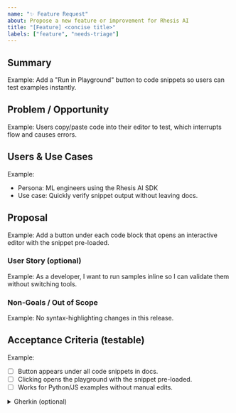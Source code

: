 ```yaml
---
name: "✨ Feature Request"
about: Propose a new feature or improvement for Rhesis AI
title: "[Feature] <concise title>"
labels: ["feature", "needs-triage"]
---
```


<!-- Keep sections crisp. Delete notes you don’t need. -->

## Summary
<!-- 1–2 sentences max. What are we adding and why now? -->
Example: Add a "Run in Playground" button to code snippets so users can test examples instantly.

## Problem / Opportunity
<!-- What user or business problem are we solving? Evidence welcome (tickets, user quotes, data). -->
Example: Users copy/paste code into their editor to test, which interrupts flow and causes errors.

## Users & Use Cases
<!-- Who is this for? Primary workflow(s) in bullets. -->
Example:
- Persona: ML engineers using the Rhesis AI SDK
- Use case: Quickly verify snippet output without leaving docs.

## Proposal
<!-- What should happen? Scope the MVP. Add screenshots/mockups if relevant. -->
Example: Add a button under each code block that opens an interactive editor with the snippet pre-loaded.

### User Story (optional)
<!-- As a <user>, I want <capability>, so that <value>. -->
Example: As a developer, I want to run samples inline so I can validate them without switching tools.

### Non-Goals / Out of Scope
<!-- Call out what we are NOT doing to avoid scope creep. -->
Example: No syntax-highlighting changes in this release.

## Acceptance Criteria (testable)
Example:
- [ ] Button appears under all code snippets in docs.
- [ ] Clicking opens the playground with the snippet pre-loaded.
- [ ] Works for Python/JS examples without manual edits.

<details>
<summary>Gherkin (optional)</summary>

```gherkin
Given a docs page with a code snippet
When I click "Run in Playground"
Then the playground opens with the snippet preloaded
And I can execute it successfully
